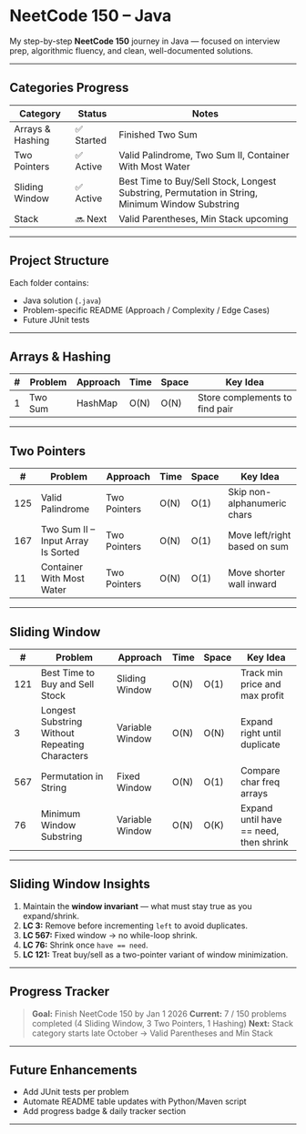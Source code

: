 # NeetCode 150 – Java

My step-by-step **NeetCode 150** journey in Java — focused on interview prep, algorithmic fluency, and clean, well-documented solutions.

---

## Categories Progress

| Category | Status | Notes |
|-----------|---------|-------|
| Arrays & Hashing | ✅ Started | Finished Two Sum |
| Two Pointers | ✅ Active | Valid Palindrome, Two Sum II, Container With Most Water |
| Sliding Window | ✅ Active | Best Time to Buy/Sell Stock, Longest Substring, Permutation in String, Minimum Window Substring |
| Stack | 🔜 Next | Valid Parentheses, Min Stack upcoming |

---

## Project Structure
Each folder contains:
- Java solution (`.java`)
- Problem-specific README (Approach / Complexity / Edge Cases)
- Future JUnit tests

---

## Arrays & Hashing

| # | Problem | Approach | Time | Space | Key Idea |
|---|----------|-----------|-------|--------|-----------|
| 1 | Two Sum | HashMap | O(N) | O(N) | Store complements to find pair |

---

## Two Pointers

| # | Problem | Approach | Time | Space | Key Idea |
|---|----------|-----------|-------|--------|-----------|
| 125 | Valid Palindrome | Two Pointers | O(N) | O(1) | Skip non-alphanumeric chars |
| 167 | Two Sum II – Input Array Is Sorted | Two Pointers | O(N) | O(1) | Move left/right based on sum |
| 11 | Container With Most Water | Two Pointers | O(N) | O(1) | Move shorter wall inward |

---

## Sliding Window

| # | Problem | Approach | Time | Space | Key Idea |
|---|----------|-----------|-------|--------|-----------|
| 121 | Best Time to Buy and Sell Stock | Sliding Window | O(N) | O(1) | Track min price and max profit |
| 3 | Longest Substring Without Repeating Characters | Variable Window | O(N) | O(N) | Expand right until duplicate |
| 567 | Permutation in String | Fixed Window | O(N) | O(1) | Compare char freq arrays |
| 76 | Minimum Window Substring | Variable Window | O(N) | O(K) | Expand until have == need, then shrink |

---

## Sliding Window Insights
1. Maintain the **window invariant** — what must stay true as you expand/shrink.
2. **LC 3:** Remove before incrementing `left` to avoid duplicates.
3. **LC 567:** Fixed window → no while-loop shrink.
4. **LC 76:** Shrink once `have == need`.
5. **LC 121:** Treat buy/sell as a two-pointer variant of window minimization.

---

## Progress Tracker
> **Goal:** Finish NeetCode 150 by Jan 1 2026
> **Current:** 7 / 150 problems completed (4 Sliding Window, 3 Two Pointers, 1 Hashing)
> **Next:** Stack category starts late October → Valid Parentheses and Min Stack

---

## Future Enhancements
- Add JUnit tests per problem
- Automate README table updates with Python/Maven script
- Add progress badge & daily tracker section

---